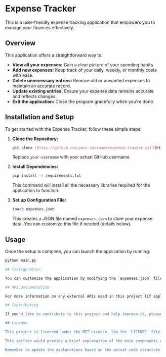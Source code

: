 # Expense Tracker

This is a user-friendly expense tracking application that empowers you to manage your finances effectively. 

## Overview

This application offers a straightforward way to:

* **View all your expenses:** Gain a clear picture of your spending habits.
* **Add new expenses:** Keep track of your daily, weekly, or monthly costs with ease.
* **Delete unnecessary entries:** Remove old or unwanted expenses to maintain an accurate record.
* **Update existing entries:** Ensure your expense data remains accurate and reflects changes.
* **Exit the application:** Close the program gracefully when you're done.

## Installation and Setup

To get started with the Expense Tracker, follow these simple steps:

1. **Clone the Repository:**
    ```bash
    git clone [https://github.com/your-username/expense-tracker.git](https://github.com/your-username/expense-tracker.git)
    ```
    Replace `your-username` with your actual GitHub username.

2. **Install Dependencies:**
    ```bash
    pip install -r requirements.txt
    ```
    This command will install all the necessary libraries required for the application to function.

3. **Set up Configuration File:**
    ```bash
    touch expenses.json
    ```
    This creates a JSON file named `expenses.json` to store your expense data. You can customize this file if needed (details below).

## Usage

Once the setup is complete, you can launch the application by running:

```bash
python main.py

## Configuration

You can customize the application by modifying the `expenses.json` file. This file contains all the expense data in a structured format, allowing you to easily manage your records.

## API Documentation

For more information on any external APIs used in this project (if applicable), please refer to the provided API documentation.

## Contributing

If you'd like to contribute to this project and help improve it, please fork the repository and submit a pull request. We appreciate your collaboration!

## License

This project is licensed under the MIT License. See the `LICENSE` file for details regarding the terms and conditions of use.

This section would provide a brief explanation of the main components of the code, such as the `main.py` file, the `Functions` module, and individual functions for adding, updating, deleting, and viewing expenses. 

Remember to update the explanations based on the actual code structure of your project.
